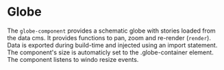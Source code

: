 # Globe

The `globe-component` provides a schematic globe with stories loaded from the data cms. It provides functions to pan, zoom and re-render (`render`).
Data is exported during build-time and injected using an import statement.
The component's size is automaticly set to the .globe-container element.
The component listens to windo resize events.
